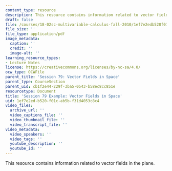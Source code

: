 ```yaml
---
content_type: resource
description: This resource contains information related to vector fields in the plane.
draft: false
file: /courses/18-02sc-multivariable-calculus-fall-2010/1ef7e2edb520f01cab5bf31d4053c8c4_MIT18_02SC_MNotes_v8.pdf
file_size: ''
file_type: application/pdf
image_metadata:
  caption: ''
  credit: ''
  image-alt: ''
learning_resource_types:
- Lecture Notes
license: https://creativecommons.org/licenses/by-nc-sa/4.0/
ocw_type: OCWFile
parent_title: 'Session 79: Vector Fields in Space'
parent_type: CourseSection
parent_uid: cb1f2e44-229f-3ba5-0543-b58ec8cc851e
resourcetype: Document
title: 'Session 79 Example: Vector Fields in Space'
uid: 1ef7e2ed-b520-f01c-ab5b-f31d4053c8c4
video_files:
  archive_url: ''
  video_captions_file: ''
  video_thumbnail_file: ''
  video_transcript_file: ''
video_metadata:
  video_speakers: ''
  video_tags: ''
  youtube_description: ''
  youtube_id: ''
---
```

This resource contains information related to vector fields in the plane.